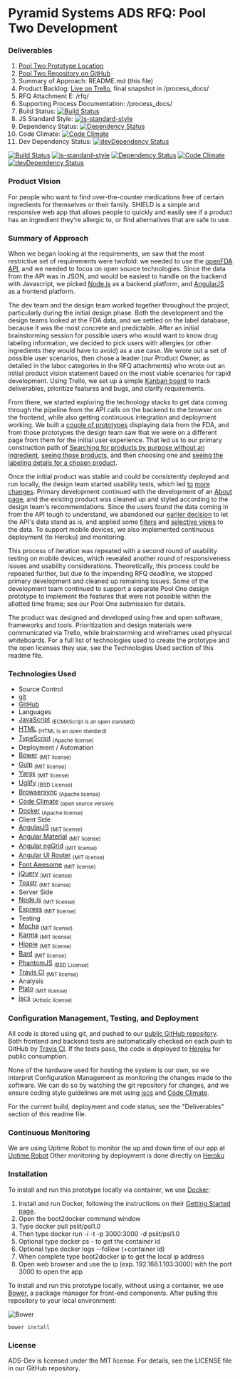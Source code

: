 # Pyramid Systems ADS RFQ: Pool Two Development

### Deliverables
1. [Pool Two Prototype Location](http://pyramidopenfdadev.herokuapp.com)
2. [Pool Two Repository on GitHub](https://github.com/PyramidSystemsInc/ADS-Dev)
3. Summary of Approach: README.md (this file)
4. Product Backlog: [Live on Trello](https://trello.com/b/S1uBdwEg/product-backlog), final snapshot in /process_docs/
5. RFQ Attachment E: /rfq/
6. Supporting Process Documentation: /process_docs/
7. Build Status: [![Build Status](https://travis-ci.org/PyramidSystemsInc/ADS-Dev.svg?branch=dev)](https://travis-ci.org/PyramidSystemsInc/ADS-Dev) 
8. JS Standard Style: [![js-standard-style](https://img.shields.io/badge/code%20style-standard-brightgreen.svg?style=flat)](https://github.com/feross/standard) 
9. Dependency Status: [![Dependency Status](https://www.versioneye.com/user/projects/558b7920306662001e000b09/badge.svg?style=flat)](https://www.versioneye.com/user/projects/558b7920306662001e000b09)
10. Code Climate: [![Code Climate](https://codeclimate.com/github/PyramidSystemsInc/ADS-Dev/badges/gpa.svg)](https://codeclimate.com/github/PyramidSystemsInc/ADS-Dev)
11. Dev Dependency Status: [![devDependency Status](https://david-dm.org/PyramidSystemsInc/ADS-Dev/dev-status.svg)](https://david-dm.org/PyramidSystemsInc/ADS-Dev#info=devDependencies)

[![Build Status](https://travis-ci.org/PyramidSystemsInc/ADS-Dev.svg?branch=dev)](https://travis-ci.org/PyramidSystemsInc/ADS-Dev) 
[![js-standard-style](https://img.shields.io/badge/code%20style-standard-brightgreen.svg?style=flat)](https://github.com/feross/standard) 
[![Dependency Status](https://www.versioneye.com/user/projects/558b7920306662001e000b09/badge.svg?style=flat)](https://www.versioneye.com/user/projects/558b7920306662001e000b09)
[![Code Climate](https://codeclimate.com/github/PyramidSystemsInc/ADS-Dev/badges/gpa.svg)](https://codeclimate.com/github/PyramidSystemsInc/ADS-Dev)
[![devDependency Status](https://david-dm.org/PyramidSystemsInc/ADS-Dev/dev-status.svg)](https://david-dm.org/PyramidSystemsInc/ADS-Dev#info=devDependencies)

### Product Vision
For people who want to find over-the-counter medications free of certain ingredients for themselves or their family. SHIELD is a simple and responsive web app that allows people to quickly and easily see if a product has an ingredient they're allergic to, or find alternatives that are safe to use.

### Summary of Approach
When we began looking at the requirements, we saw that the most restrictive set of requirements were twofold: we needed to use the [openFDA API](https://open.fda.gov), and we needed to focus on open source technologies. Since the data from the API was in JSON, and would be easiest to handle on the backend with Javascript, we picked [Node.js](https://nodejs.org/) as a backend platform, and [AngularJS](http://angularjs.org/) as a frontend platform.

The dev team and the design team worked together throughout the project, particularly during the initial design phase. Both the development and the design teams looked at the FDA data, and we settled on the label database, because it was the most concrete and predictable. After an initial brainstorming session for possible users who would want to know drug labeling information, we decided to pick users with allergies (or other ingredients they would have to avoid) as a use case. We wrote out a set of possible user scenarios, then chose a leader (our Product Owner, as detailed in the labor categories in the RFQ attachments) who wrote out an initial product vision statement based on the most viable scenarios for rapid development. Using Trello, we set up a simple [Kanban board](https://trello.com/b/S1uBdwEg/product-backlog) to track deliverables, prioritize features and bugs, and clarify requirements.

From there, we started exploring the technology stacks to get data coming through the pipeline from the API calls on the backend to the browser on the frontend, while also getting continuous integration and deployment working. We built a [couple of prototypes](https://trello.com/c/991zniQw) displaying data from the FDA, and from those prototypes the design team saw that we were on a different page from them for the initial user experience. That led us to our primary construction path of [Searching for products by purpose without an ingredient](https://trello.com/c/TTeC1nPK), [seeing those products](https://trello.com/c/Nawf3CCY), and then choosing one and [seeing the labeling details for a chosen product](https://trello.com/c/jqaKRQKC). 

Once the initial product was stable and could be consistently deployed and run locally, the design team started usability tests, which led [to](https://trello.com/c/omaqHa8P) [more](https://trello.com/c/uOVLY6Py) [changes](https://trello.com/c/5KVPCaps). Primary development continued with the development of an [About page](https://trello.com/c/ZPrSEepo), and the existing product was cleaned up and styled according to the design team's recommendations. Since the users found the data coming in from the API tough to understand, we abandoned our [earlier decision](https://trello.com/c/RITVCjn8) to let the API's data stand as is, and applied some [filters](https://trello.com/c/RMqE1LoB) and [selective views](https://trello.com/c/ogUHfhpH) to the data. To support mobile devices, we also implemented continuous deployment (to Heroku) and monitoring.

This process of iteration was repeated with a second round of usability testing on mobile devices, which revealed another round of responsiveness issues and usability considerations. Theoretically, this process could be repeated further, but due to the impending RFQ deadline, we stopped primary development and cleaned up remaining issues. Some of the development team continued to support a separate Pool One design prototype to implement the features that were not possible within the allotted time frame; see our Pool One submission for details.

The product was designed and developed using free and open software, frameworks and tools. Prioritization and design materials were communicated via Trello, while brainstorming and wireframes used physical whiteboards. For a full list of technologies used to create the prototype and the open licenses they use, see the Technologies Used section of this readme file.

### Technologies Used

* Source Control
 * [git](http://www.git-scm.com/)
 * [GitHub](https://github.com/)
* Languages
 * [JavaScript](https://en.wikipedia.org/wiki/JavaScript) <sub>(ECMAScript is an open standard)</sub>
 * [HTML](https://en.wikipedia.org/wiki/HTML) <sub>(HTML is an open standard)</sub>
 * [TypeScript](http://www.typescriptlang.org/) <sub>(Apache license)</sub>
* Deployment / Automation
 * [Bower](http://bower.io/) <sub>(MIT license)</sub>
 * [Gulp](http://gulpjs.com/) <sub>(MIT license)</sub>
 * [Yargs](https://www.npmjs.com/package/yargs) <sub>(MIT license)</sub>
 * [Uglify](http://lisperator.net/uglifyjs/) <sub>(BSD License)</sub>
 * [Browsersync](http://www.browsersync.io/) <sub>(Apache license)</sub>
 * [Code Climate](https://codeclimate.com/) <sub>(open source version)</sub>
 * [Docker](https://www.docker.com/) <sub>(Apache license)</sub>
* Client Side
 * [AngularJS](http://angularjs.org/) <sub>(MIT license)</sub>
 * [Angular Material](https://github.com/angular/material) <sub>(MIT license)</sub>
 * [Angular ngGrid](https://github.com/angular-ui/ng-grid) <sub>(MIT license)</sub>
 * [Angular UI Router](httpshttps://github.com/angular-ui/ui-router) <sub>(MIT license)</sub>
 * [Font Awesome](https://github.com/FortAwesome/Font-Awesome) <sub>(MIT license)</sub>
 * [jQuery](https://github.com/jquery/jquery) <sub>(MIT license)</sub>
 * [Toastr](httpshttps://github.com/CodeSeven/toastr) <sub>(MIT license)</sub>
* Server Side
 * [Node.js](https://nodejs.org/) <sub>(MIT license)</sub>
 * [Express](http://expressjs.com/) <sub>(MIT license)</sub>
* Testing
 * [Mocha](http://mochajs.org/) <sub>(MIT license)</sub>
 * [Karma](http://karma-runner.github.io/) <sub>(MIT license)</sub>
 * [Hippie](https://github.com/vesln/hippie) <sub>(MIT license)</sub>
 * [Bard](https://github.com/wardbell/bardjs) <sub>(MIT license)</sub>
 * [PhantomJS](http://phantomjs.org/) <sub>(BSD License)</sub>
 * [Travis CI](https://travis-ci.org/) <sub>(MIT license)</sub>
* Analysis
 * [Plato](https://github.com/es-analysis/plato) <sub>(MIT license)</sub>
 * [jscs](https://www.npmjs.com/package/jscs) <sub>(Artistic license)</sub>
 
### Configuration Management, Testing, and Deployment

All code is stored using git, and pushed to our [public GitHub repository](https://github.com/PyramidSystemsInc/ADS-Dev/). Both frontend and backend tests are automatically checked on each push to GitHub by [Travis CI](https://travis-ci.org/). If the tests pass, the code is deployed to [Heroku](http://psiopenfda.herokuapp.com) for public consumption.

None of the hardware used for hosting the system is our own, so we interpret Configuration Management as monitoring the changes made to the software. We can do so by watching the git repository for changes, and we ensure coding style guidelines are met using [jscs](https://www.npmjs.com/package/jscs) and [Code Climate](https://codeclimate.com/). 

For the current build, deployment and code status, see the "Deliverables" section of this readme file.

### Continuous Monitoring
We are using Uptime Robot to monitor the up and down time of our app at [Uptime Robot](https://uptimerobot.com/dashboard.php#mainDashboard)
Other monitoring by deployment is done directly on [Heroku](http://psiopenfda.herokuapp.com)

### Installation
To install and run this prototype locally via container, we use [Docker](https://www.docker.com/):

1. Install and run Docker, following the instructions on their [Getting Started page](http://docs.docker.com/windows/started/).
2. Open the boot2docker command window
3. Type docker pull psiit/psi1.0
4. Then type docker run -i -t -p 3000:3000 -d psiit/psi1.0
5. Optional type docker ps - to get the container id
6. Optional type docker logs --follow (+container id)
7. When complete type boot2docker ip to get the local ip address
8. Open web browser and use the ip (exp. 192.168.1.103:3000) with the port 3000 to open the app

To install and run this prototype locally, without using a container, we use [Bower](http://bower.io), a package manager for front-end components. After pulling this repository to your local environment:

![Bower](http://benschwarz.github.io/bower-badges/badge@2x.png)

`bower install`

### License
ADS-Dev is licensed under the MIT license. For details, see the LICENSE file in our GitHub repository.
